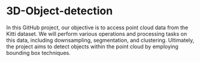 # 3D-Object-detection
In this GitHub project, our objective is to access point cloud data from the Kitti dataset. We will perform various operations and processing tasks on this data, including downsampling, segmentation, and clustering. Ultimately, the project aims to detect objects within the point cloud by employing bounding box techniques.
